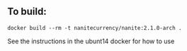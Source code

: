 To build:
---
    docker build --rm -t nanitecurrency/nanite:2.1.0-arch .

See the instructions in the ubunt14 docker for how to use
